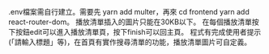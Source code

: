 .env檔案需自行建立。需要先 yarn add multer，再來 cd frontend yarn add react-router-dom。 播放清單插入的圖片只能在30KB以下。 在每個播放清單按下按鈕edit可以進入播放清單頁，按下finish可以回主頁。 程式有完成使用者提示(「請輸入標題」等)，在首頁有實作搜尋清單的功能，播放清單圖片可自定義。
